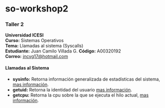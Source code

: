 # so-workshop2
### Taller 2
**Universidad ICESI**  
**Curso:** Sistemas Operativos  
**Tema:** Llamadas al sistema (Syscalls)  
**Estudiante:** Juan Camilo Villada G. 
**Código:** A00320192  
**Correo:** jncvg17@hotmail.com

#### Llamadas al Sistema
- **sysinfo:** Retorna información generalizada de estadísticas del sistema, [mas información](https://www.unix.com/man-page/centos/2/sysinfo/).
- **getuid:** Retorna la identidad del usuario [mas información](https://www.unix.com/man-page/centos/2/getuid/).
- **getcpu:** Retorna la cpu sobre la que se ejecuta el hilo actual, [mas información](http://man7.org/linux/man-pages/man2/getcpu.2.html).
